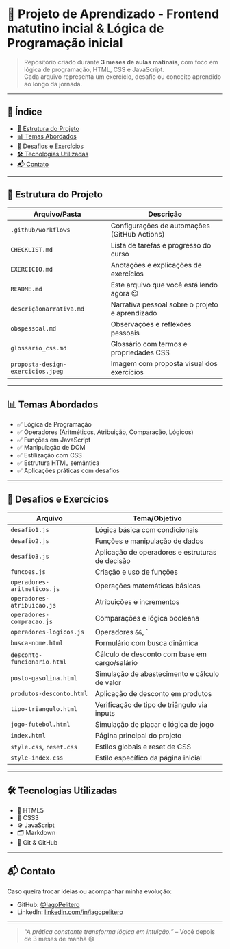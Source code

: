 # 🧠 Projeto de Aprendizado - Frontend matutino incial & Lógica de Programação inicial

> Repositório criado durante **3 meses de aulas matinais**, com foco em lógica de programação, HTML, CSS e JavaScript.  
> Cada arquivo representa um exercício, desafio ou conceito aprendido ao longo da jornada.

---

## 📌 Índice

- [📁 Estrutura do Projeto](#-estrutura-do-projeto)
- [📊 Temas Abordados](#-temas-abordados)
- [🧪 Desafios e Exercícios](#-desafios-e-exercícios)
- [🛠️ Tecnologias Utilizadas](#-tecnologias-utilizadas)
- [📬 Contato](#-contato)

---

## 📁 Estrutura do Projeto

| Arquivo/Pasta                  | Descrição                                                                 |
|-------------------------------|---------------------------------------------------------------------------|
| `.github/workflows`           | Configurações de automações (GitHub Actions)                              |
| `CHECKLIST.md`                | Lista de tarefas e progresso do curso                                     |
| `EXERCICIO.md`                | Anotações e explicações de exercícios                                     |
| `README.md`                   | Este arquivo que você está lendo agora 😉                                 |
| `descriçãonarrativa.md`       | Narrativa pessoal sobre o projeto e aprendizado                           |
| `obspessoal.md`               | Observações e reflexões pessoais                                          |
| `glossario_css.md`            | Glossário com termos e propriedades CSS                                   |
| `proposta-design-exercicios.jpeg` | Imagem com proposta visual dos exercícios                              |

---

## 📊 Temas Abordados

- ✅ Lógica de Programação
- ✅ Operadores (Aritméticos, Atribuição, Comparação, Lógicos)
- ✅ Funções em JavaScript
- ✅ Manipulação de DOM
- ✅ Estilização com CSS
- ✅ Estrutura HTML semântica
- ✅ Aplicações práticas com desafios

---

## 🧪 Desafios e Exercícios

| Arquivo                     | Tema/Objetivo                                      |
|----------------------------|----------------------------------------------------|
| `desafio1.js`              | Lógica básica com condicionais                    |
| `desafio2.js`              | Funções e manipulação de dados                    |
| `desafio3.js`              | Aplicação de operadores e estruturas de decisão   |
| `funcoes.js`               | Criação e uso de funções                          |
| `operadores-aritmeticos.js`| Operações matemáticas básicas                     |
| `operadores-atribuicao.js` | Atribuições e incrementos                         |
| `operadores-compracao.js`  | Comparações e lógica booleana                     |
| `operadores-logicos.js`    | Operadores `&&`, `||`, `!`                        |
| `busca-nome.html`          | Formulário com busca dinâmica                     |
| `desconto-funcionario.html`| Cálculo de desconto com base em cargo/salário     |
| `posto-gasolina.html`      | Simulação de abastecimento e cálculo de valor     |
| `produtos-desconto.html`   | Aplicação de desconto em produtos                 |
| `tipo-triangulo.html`      | Verificação de tipo de triângulo via inputs       |
| `jogo-futebol.html`        | Simulação de placar e lógica de jogo              |
| `index.html`               | Página principal do projeto                       |
| `style.css`, `reset.css`   | Estilos globais e reset de CSS                    |
| `style-index.css`          | Estilo específico da página inicial               |

---

## 🛠️ Tecnologias Utilizadas

- 🧩 HTML5
- 🎨 CSS3
- ⚙️ JavaScript
- 🗂 Markdown
- 🧪 Git & GitHub

---

## 📬 Contato

Caso queira trocar ideias ou acompanhar minha evolução:

- GitHub: [@IagoPelitero](https://github.com/IagoPelitero)
- LinkedIn: [linkedin.com/in/iagopelitero](https://linkedin.com/in/iagopelitero)

---

> _“A prática constante transforma lógica em intuição.”_ – Você depois de 3 meses de manhã 😄
